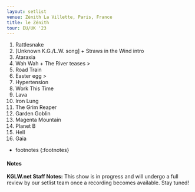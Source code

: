 ```yaml
---
layout: setlist
venue: Zénith La Villette, Paris, France
title: le Zénith
tour: EU/UK '23
---
```


1. Rattlesnake
2. [Unknown K.G./L.W. song] + Straws in the Wind intro
3. Ataraxia
4. Wah Wah + The River teases >
5. Road Train
6. Easter egg > 
7. Hypertension
8. Work This Time
9. Lava
10. Iron Lung
11. The Grim Reaper
12. Garden Goblin
13. Magenta Mountain
14. Planet B
15. Hell
16. Gaia

<!--snippet-->

* footnotes
{:footnotes}


#### Notes

**KGLW.net Staff Notes:**
This show is in progress and will undergo a full review by our setlist team once a recording becomes available. Stay tuned!
